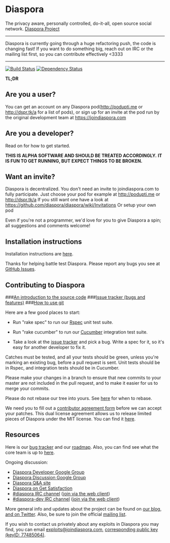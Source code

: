 # Diaspora

The privacy aware, personally controlled, do-it-all, open source social
network. [Diaspora Project](http://diasporaproject.org)

************************
Diaspora is currently going through a huge refactoring push, the code is changing fast!
If you want to do something big, reach out on IRC or the mailing list first, so you can contribute effectively <3333
************************

[![Build Status](https://secure.travis-ci.org/diaspora/diaspora.png)](http://travis-ci.org/diaspora/diaspora)
[![Dependency Status](https://gemnasium.com/diaspora/diaspora.png?travis)](https://gemnasium.com/diaspora/diaspora)

**TL;DR**

## Are you a user?
You can get an account on any Diaspora pod(http://podupti.me or http://dspr.tk/a for a list of pods), or sign up for an invite
at the pod run by the original development team at https://joindiaspora.com

## Are you a developer?

Read on for how to get started.

**THIS IS ALPHA SOFTWARE AND SHOULD BE TREATED ACCORDINGLY.**
**IT IS FUN TO GET RUNNING, BUT EXPECT THINGS TO BE BROKEN.**

## Want an invite?

Diaspora is decentralized. You don't need an invite to joindiaspora.com to fully participate. Just choose your pod for example at http://podupti.me or http://dspr.tk/a If you still want one have a look at https://github.com/diaspora/diaspora/wiki/Invitations Or setup your own pod 

Even if you're not a programmer, we'd love for you to give Diaspora a spin; all suggestions and comments welcome!


## Installation instructions

Installation instructions are [here](http://github.com/diaspora/diaspora/wiki/Installing-and-Running-Diaspora).

Thanks for helping battle test Diaspora.
Please report any bugs you see at [GitHub Issues](https://github.com/diaspora/diaspora/issues).

## Contributing to Diaspora

###[An introduction to the source code](http://github.com/diaspora/diaspora/wiki/An-Introduction-to-the-Diaspora-Source)
###[Issue tracker (bugs and features)](https://github.com/diaspora/diaspora/issues)
###[How to use git](http://github.com/diaspora/diaspora/wiki/Git-Workflow)

Here are a few good places to start:

- Run "rake spec" to run our [Rspec](http://blog.davidchelimsky.net/2007/05/14/an-introduction-to-rspec-part-i/) 
unit test suite.

- Run "rake cucumber" to run our [Cucumber](http://rubylearning.com/blog/2010/10/05/outside-in-development/)
integration test suite.

- Take a look at the [issue tracker](https://github.com/diaspora/diaspora/issues) and pick a bug.
Write a spec for it, so it's easy for another developer to fix it.

Catches must be tested, and all your tests should be green, 
unless you're marking an existing bug, before a pull request is sent.
Unit tests should be in Rspec, and integration tests should be in Cucumber.

Please make your changes in a branch to ensure that new commits to your master are 
not included in the pull request, and to make it easier for us to merge your commits.

Please do not rebase our tree into yours.
See [here](http://www.mail-archive.com/dri-devel@lists.sourceforge.net/msg39091.html)
for when to rebase.

We need you to fill out a
[contributor agreement form](https://spreadsheets.google.com/a/joindiaspora.com/spreadsheet/viewform?formkey=dFdRTnY0TGtfaklKQXZNUndsMlJ2eGc6MQ)
before we can accept your patches.  This dual license agreement allows
us to release limited pieces of Diaspora under the MIT license.  You can find it
[here](https://spreadsheets.google.com/a/joindiaspora.com/spreadsheet/viewform?formkey=dFdRTnY0TGtfaklKQXZNUndsMlJ2eGc6MQ).

## Resources

Here is our [bug tracker](https://github.com/diaspora/diaspora/issues) and our
[roadmap](https://github.com/diaspora/diaspora/wiki/Roadmap). Also, you can
find see what the core team is up to [here](http://www.pivotaltracker.com/projects/61641).


Ongoing discussion:

- [Diaspora Developer Google Group](http://groups.google.com/group/diaspora-dev)
- [Diaspora Discussion Google Group](http://groups.google.com/group/diaspora-discuss)
- [Diaspora Q&A site](http://diaspora.shapado.com/)
- [Diaspora on Get Satisfaction](http://getsatisfaction.com/diaspora/)
- [#diaspora IRC channel](irc://irc.freenode.net/#diaspora)
  ([join via the web client](http://webchat.freenode.net?channels=diaspora))
- [#diaspora-dev IRC channel](irc://irc.freenode.net/#diaspora-dev)
  ([join via the web client](http://webchat.freenode.net?channels=diaspora-dev))

More general info and updates about the project can be found on
[our blog](http://blog.joindiaspora.com),
[and on Twitter](http://twitter.com/joindiaspora).
Also, be sure to join the official [mailing list](http://eepurl.com/Vebk).

If you wish to contact us privately about any exploits in Diaspora you may
find, you can email
[exploits@joindiaspora.com](mailto:exploits@joindiaspora.com), [corresponding public key (keyID: 77485064)](http://pgp.mit.edu:11371/pks/lookup?op=vindex&search=0xCC6CAED977485064).
